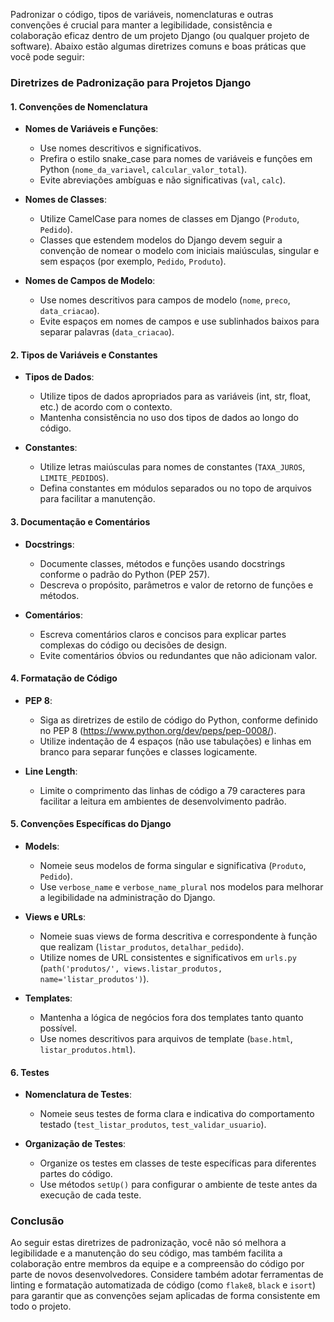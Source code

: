 Padronizar o código, tipos de variáveis, nomenclaturas e outras convenções é crucial para manter a legibilidade, consistência e colaboração eficaz dentro de um projeto Django (ou qualquer projeto de software). Abaixo estão algumas diretrizes comuns e boas práticas que você pode seguir:

### Diretrizes de Padronização para Projetos Django

#### 1. **Convenções de Nomenclatura**

- **Nomes de Variáveis e Funções**:
  - Use nomes descritivos e significativos.
  - Prefira o estilo snake_case para nomes de variáveis e funções em Python (`nome_da_variavel`, `calcular_valor_total`).
  - Evite abreviações ambíguas e não significativas (`val`, `calc`).

- **Nomes de Classes**:
  - Utilize CamelCase para nomes de classes em Django (`Produto`, `Pedido`).
  - Classes que estendem modelos do Django devem seguir a convenção de nomear o modelo com iniciais maiúsculas, singular e sem espaços (por exemplo, `Pedido`, `Produto`).

- **Nomes de Campos de Modelo**:
  - Use nomes descritivos para campos de modelo (`nome`, `preco`, `data_criacao`).
  - Evite espaços em nomes de campos e use sublinhados baixos para separar palavras (`data_criacao`).

#### 2. **Tipos de Variáveis e Constantes**

- **Tipos de Dados**:
  - Utilize tipos de dados apropriados para as variáveis (int, str, float, etc.) de acordo com o contexto.
  - Mantenha consistência no uso dos tipos de dados ao longo do código.

- **Constantes**:
  - Utilize letras maiúsculas para nomes de constantes (`TAXA_JUROS`, `LIMITE_PEDIDOS`).
  - Defina constantes em módulos separados ou no topo de arquivos para facilitar a manutenção.

#### 3. **Documentação e Comentários**

- **Docstrings**:
  - Documente classes, métodos e funções usando docstrings conforme o padrão do Python (PEP 257).
  - Descreva o propósito, parâmetros e valor de retorno de funções e métodos.

- **Comentários**:
  - Escreva comentários claros e concisos para explicar partes complexas do código ou decisões de design.
  - Evite comentários óbvios ou redundantes que não adicionam valor.

#### 4. **Formatação de Código**

- **PEP 8**:
  - Siga as diretrizes de estilo de código do Python, conforme definido no PEP 8 (https://www.python.org/dev/peps/pep-0008/).
  - Utilize indentação de 4 espaços (não use tabulações) e linhas em branco para separar funções e classes logicamente.

- **Line Length**:
  - Limite o comprimento das linhas de código a 79 caracteres para facilitar a leitura em ambientes de desenvolvimento padrão.

#### 5. **Convenções Específicas do Django**

- **Models**:
  - Nomeie seus modelos de forma singular e significativa (`Produto`, `Pedido`).
  - Use `verbose_name` e `verbose_name_plural` nos modelos para melhorar a legibilidade na administração do Django.

- **Views e URLs**:
  - Nomeie suas views de forma descritiva e correspondente à função que realizam (`listar_produtos`, `detalhar_pedido`).
  - Utilize nomes de URL consistentes e significativos em `urls.py` (`path('produtos/', views.listar_produtos, name='listar_produtos')`).

- **Templates**:
  - Mantenha a lógica de negócios fora dos templates tanto quanto possível.
  - Use nomes descritivos para arquivos de template (`base.html`, `listar_produtos.html`).

#### 6. **Testes**

- **Nomenclatura de Testes**:
  - Nomeie seus testes de forma clara e indicativa do comportamento testado (`test_listar_produtos`, `test_validar_usuario`).

- **Organização de Testes**:
  - Organize os testes em classes de teste específicas para diferentes partes do código.
  - Use métodos `setUp()` para configurar o ambiente de teste antes da execução de cada teste.

### Conclusão

Ao seguir estas diretrizes de padronização, você não só melhora a legibilidade e a manutenção do seu código, mas também facilita a colaboração entre membros da equipe e a compreensão do código por parte de novos desenvolvedores. Considere também adotar ferramentas de linting e formatação automatizada de código (como `flake8`, `black` e `isort`) para garantir que as convenções sejam aplicadas de forma consistente em todo o projeto.